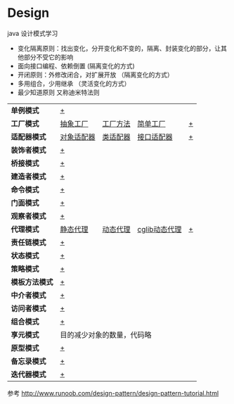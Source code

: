 # Design
java 设计模式学习
- 变化隔离原则：找出变化，分开变化和不变的，隔离、封装变化的部分，让其他部分不受它的影响
- 面向接口编程、依赖倒置 (隔离变化的方式)
- 开闭原则：外修改闭合，对扩展开放 （隔离变化的方式）
- 多用组合，少用继承 （灵活变化的方式）
- 最少知道原则 又称迪米特法则


<table border="0">
    <tr>
        <td><strong>单例模式</strong></td>
        <td><a href="https://github.com/pigzhuzhu55/Design/tree/master/src/example/single">+</a></td>
        <td></td>
        <td></td>
        <td></td>
    </tr>
    <tr>
        <td><strong>工厂模式</strong></td>
        <td><a href="https://github.com/pigzhuzhu55/Design/tree/master/src/example/factory/abstract1">抽象工厂</a></td>
        <td><a href="https://github.com/pigzhuzhu55/Design/tree/master/src/example/factory/method">工厂方法</a></td>
        <td><a href="https://github.com/pigzhuzhu55/Design/tree/master/src/example/factory/simple">简单工厂</a></td>
        <td><a href="https://github.com/pigzhuzhu55/Design/tree/master/src/example/factory">+</a></td>
    </tr>
    <tr>
        <td><strong>适配器模式</strong></td>
        <td><a href="https://github.com/pigzhuzhu55/Design/tree/master/src/example/adapter/compose">对象适配器</a></td>
        <td><a href="https://github.com/pigzhuzhu55/Design/tree/master/src/example/adapter/extend">类适配器</a></td>
        <td><a href="https://github.com/pigzhuzhu55/Design/tree/master/src/example/adapter/interfaces">接口适配器</a></td>
        <td><a href="https://github.com/pigzhuzhu55/Design/tree/master/src/example/adapter">+</a></td>
    </tr>
    <tr>
        <td><strong>装饰者模式</strong></td>
        <td><a href="https://github.com/pigzhuzhu55/Design/tree/master/src/example/component">+</a></td>
        <td></td>
        <td></td>
        <td></td>
    </tr>
    <tr>
        <td><strong>桥接模式</strong></td>
        <td><a href="https://github.com/pigzhuzhu55/Design/tree/master/src/example/bridge">+</a></td>
        <td></td>
        <td></td>
        <td></td>
    </tr>
    <tr>
        <td><strong>建造者模式</strong></td>
        <td><a href="https://github.com/pigzhuzhu55/Design/tree/master/src/example/builder">+</a></td>
        <td></td>
        <td></td>
        <td></td>
    </tr>
    <tr>
        <td><strong>命令模式</strong></td>
        <td><a href="https://github.com/pigzhuzhu55/Design/tree/master/src/example/command">+</a></td>
        <td></td>
        <td></td>
        <td></td>
    </tr>
    <tr>
        <td><strong>门面模式</strong></td>
        <td><a href="https://github.com/pigzhuzhu55/Design/tree/master/src/example/facade">+</a></td>
        <td></td>
        <td></td>
        <td></td>
    </tr>
    <tr>
        <td><strong>观察者模式</strong></td>
        <td><a href="https://github.com/pigzhuzhu55/Design/tree/master/src/example/observer">+</a></td>
        <td></td>
        <td></td>
        <td></td>
    </tr>
    <tr>
        <td><strong>代理模式</strong></td>
        <td><a href="https://github.com/pigzhuzhu55/Design/tree/master/src/example/proxy/statics">静态代理</a></td>
        <td><a href="https://github.com/pigzhuzhu55/Design/tree/master/src/example/proxy/dynamic">动态代理</a></td>
        <td><a href="https://github.com/pigzhuzhu55/Design/tree/master/src/example/proxy/cglib">cglib动态代理</a></td>
        <td><a href="https://github.com/pigzhuzhu55/Design/tree/master/src/example/proxy">+</a></td>
    </tr>
    <tr>
        <td><strong>责任链模式</strong></td>
        <td><a href="https://github.com/pigzhuzhu55/Design/tree/master/src/example/responsibility">+</a></td>
        <td></td>
        <td></td>
        <td></td>
    </tr>
    <tr>
        <td><strong>状态模式</strong></td>
        <td><a href="https://github.com/pigzhuzhu55/Design/tree/master/src/example/state">+</a></td>
        <td></td>
        <td></td>
        <td></td>
    </tr>
    <tr>
        <td><strong>策略模式</strong></td>
        <td><a href="https://github.com/pigzhuzhu55/Design/tree/master/src/example/strategy">+</a></td>
        <td></td>
        <td></td>
        <td></td>
    </tr>
    <tr>
        <td><strong>模板方法模式</strong></td>
        <td><a href="https://github.com/pigzhuzhu55/Design/tree/master/src/example/template">+</a></td>
        <td></td>
        <td></td>
        <td></td>
    </tr>
    <tr>
        <td><strong>中介者模式</strong></td>
        <td><a href="https://github.com/pigzhuzhu55/Design/tree/master/src/example/mediator">+</a></td>
        <td></td>
        <td></td>
        <td></td>
    </tr>
    <tr><td><strong>访问者模式</strong></td>
        <td><a href="https://github.com/pigzhuzhu55/Design/tree/master/src/example/visitor">+</a></td>
        <td></td>
        <td></td>
        <td></td>
    </tr>  
    <tr><td><strong>组合模式</strong></td>
         <td><a href="https://github.com/pigzhuzhu55/Design/tree/master/src/example/composite">+</a></td>
         <td></td>
         <td></td>
         <td></td>
     </tr>
     <tr><td><strong>享元模式</strong></td>
          <td colspan="4">目的减少对象的数量，代码略</td>
      </tr>
       <tr><td><strong>原型模式</strong></td>
          <td><a href="https://github.com/pigzhuzhu55/Design/tree/master/src/example/prototype">+</a></td>
         <td></td>
         <td></td>
         <td></td>
     </tr>
      <tr><td><strong>备忘录模式</strong></td>
           <td><a href="https://github.com/pigzhuzhu55/Design/tree/master/src/example/memento">+</a></td>
          <td></td>
          <td></td>
          <td></td>
      </tr>
      <tr><td><strong>迭代器模式</strong></td>
           <td><a href="https://github.com/pigzhuzhu55/Design/tree/master/src/example/iterator">+</a></td>
          <td></td>
          <td></td>
          <td></td>
      </tr>
</table>


参考 http://www.runoob.com/design-pattern/design-pattern-tutorial.html

